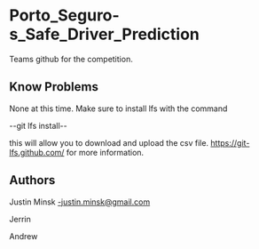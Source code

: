 # Porto_Seguro-s_Safe_Driver_Prediction
Teams github for the competition. 

## Know Problems
None at this time. Make sure to install lfs with the command 

--git lfs install--

this will allow you to download and upload the csv file.
https://git-lfs.github.com/ for more information. 

## Authors

Justin Minsk -justin.minsk@gmail.com

Jerrin

Andrew
